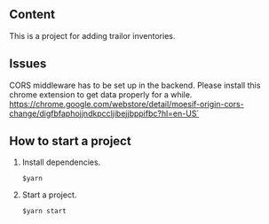 ## Content

This is a project for adding trailor inventories.

## Issues

CORS middleware has to be set up in the backend. 
Please install this chrome extension to get data properly for a while. https://chrome.google.com/webstore/detail/moesif-origin-cors-change/digfbfaphojjndkpccljibejjbppifbc?hl=en-US`


## How to start a project
1. Install dependencies.

    `$yarn`

2. Start a project.

    `$yarn start`
